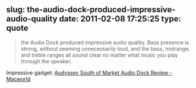 slug: the-audio-dock-produced-impressive-audio-quality
date: 2011-02-08 17:25:25
type: quote
---

> the Audio Dock produced impressive audio quality. Bass presence is strong, without seeming unnecessarily loud, and the bass, midrange, and treble ranges all sound clear no matter what music you play through the speaker.

Impressive gadget: [Audyssey South of Market Audio Dock Review - Macworld](http://www.macworld.com/article/157684/2011/02/audyssey_south_of_market_audio_dock.html)
